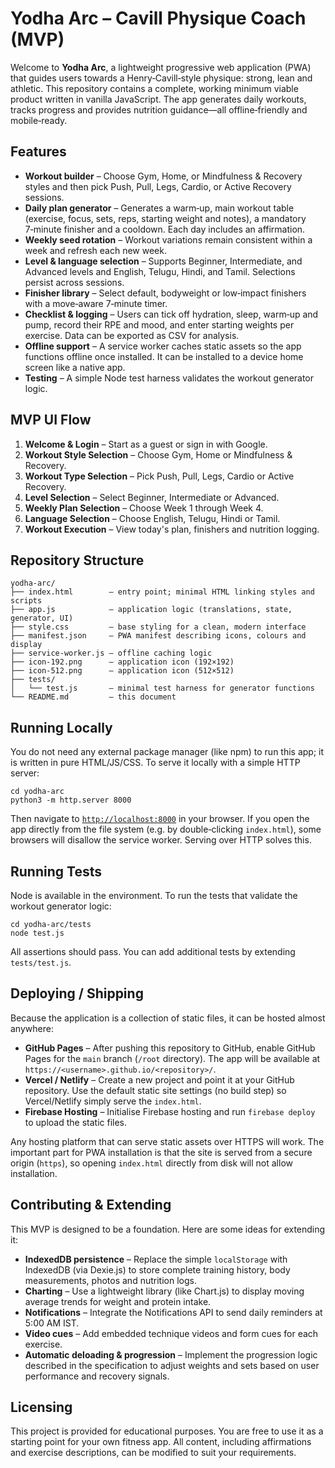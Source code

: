 # Yodha Arc – Cavill Physique Coach (MVP)

Welcome to **Yodha Arc**, a lightweight progressive web application (PWA) that
guides users towards a Henry‑Cavill‑style physique: strong, lean and
athletic. This repository contains a complete, working minimum viable
product written in vanilla JavaScript. The app generates daily workouts,
tracks progress and provides nutrition guidance—all offline‑friendly and
mobile‑ready.

## Features

* **Workout builder** – Choose Gym, Home, or Mindfulness & Recovery styles and then pick Push, Pull, Legs, Cardio, or Active Recovery sessions.
* **Daily plan generator** – Generates a warm‑up, main workout table (exercise, focus, sets, reps, starting weight and notes), a mandatory 7‑minute finisher and a cooldown. Each day includes an affirmation.
* **Weekly seed rotation** – Workout variations remain consistent within a week and refresh each new week.
* **Level & language selection** – Supports Beginner, Intermediate, and Advanced levels and English, Telugu, Hindi, and Tamil. Selections persist across sessions.
* **Finisher library** – Select default, bodyweight or low‑impact finishers with a move‑aware 7‑minute timer.
* **Checklist & logging** – Users can tick off hydration, sleep, warm‑up
  and pump, record their RPE and mood, and enter starting weights per
  exercise. Data can be exported as CSV for analysis.
* **Offline support** – A service worker caches static assets so the app
  functions offline once installed. It can be installed to a device
  home screen like a native app.
* **Testing** – A simple Node test harness validates the workout
  generator logic.

## MVP UI Flow

1. **Welcome & Login** – Start as a guest or sign in with Google.
2. **Workout Style Selection** – Choose Gym, Home or Mindfulness & Recovery.
3. **Workout Type Selection** – Pick Push, Pull, Legs, Cardio or Active Recovery.
4. **Level Selection** – Select Beginner, Intermediate or Advanced.
5. **Weekly Plan Selection** – Choose Week 1 through Week 4.
6. **Language Selection** – Choose English, Telugu, Hindi or Tamil.
7. **Workout Execution** – View today's plan, finishers and nutrition logging.

## Repository Structure

```
yodha-arc/
├── index.html        — entry point; minimal HTML linking styles and scripts
├── app.js            — application logic (translations, state, generator, UI)
├── style.css         — base styling for a clean, modern interface
├── manifest.json     — PWA manifest describing icons, colours and display
├── service-worker.js — offline caching logic
├── icon-192.png      — application icon (192×192)
├── icon-512.png      — application icon (512×512)
├── tests/
│   └── test.js       — minimal test harness for generator functions
└── README.md         — this document
```

## Running Locally

You do not need any external package manager (like npm) to run this app; it
is written in pure HTML/JS/CSS. To serve it locally with a simple HTTP
server:

```
cd yodha-arc
python3 -m http.server 8000
```

Then navigate to [`http://localhost:8000`](http://localhost:8000) in your
browser. If you open the app directly from the file system (e.g. by
double‑clicking `index.html`), some browsers will disallow the service
worker. Serving over HTTP solves this.

## Running Tests

Node is available in the environment. To run the tests that validate the
workout generator logic:

```
cd yodha-arc/tests
node test.js
```

All assertions should pass. You can add additional tests by extending
`tests/test.js`.

## Deploying / Shipping

Because the application is a collection of static files, it can be hosted
almost anywhere:

* **GitHub Pages** – After pushing this repository to GitHub, enable
  GitHub Pages for the `main` branch (`/root` directory). The app will be
  available at `https://<username>.github.io/<repository>/`.
* **Vercel / Netlify** – Create a new project and point it at your GitHub
  repository. Use the default static site settings (no build step) so
  Vercel/Netlify simply serve the `index.html`.
* **Firebase Hosting** – Initialise Firebase hosting and run
  `firebase deploy` to upload the static files.

Any hosting platform that can serve static assets over HTTPS will work. The
important part for PWA installation is that the site is served from a
secure origin (`https`), so opening `index.html` directly from disk will
not allow installation.

## Contributing & Extending

This MVP is designed to be a foundation. Here are some ideas for
extending it:

* **IndexedDB persistence** – Replace the simple `localStorage` with
  IndexedDB (via Dexie.js) to store complete training history, body
  measurements, photos and nutrition logs.
* **Charting** – Use a lightweight library (like Chart.js) to display
  moving average trends for weight and protein intake.
* **Notifications** – Integrate the Notifications API to send daily
  reminders at 5:00 AM IST.
* **Video cues** – Add embedded technique videos and form cues for each
  exercise.
* **Automatic deloading & progression** – Implement the progression
  logic described in the specification to adjust weights and sets based on
  user performance and recovery signals.

## Licensing

This project is provided for educational purposes. You are free to use
it as a starting point for your own fitness app. All content, including
affirmations and exercise descriptions, can be modified to suit your
requirements.
